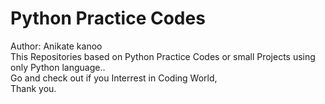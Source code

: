 # Python Practice Codes
Author: Anikate kanoo
<br>
This Repositories based on Python Practice Codes or small Projects using only Python language..
<br>
Go and check out if you Interrest in Coding World, <br>
Thank you. 


